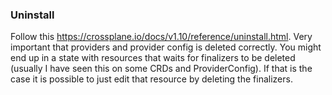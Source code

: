 

### Uninstall
Follow this https://crossplane.io/docs/v1.10/reference/uninstall.html.
Very important that providers and provider config is deleted correctly. You might end up in a state with
resources that waits for finalizers to be deleted (usually I have seen this on some CRDs and ProviderConfig). If that is the case
it is possible to just edit that resource by deleting the finalizers. 